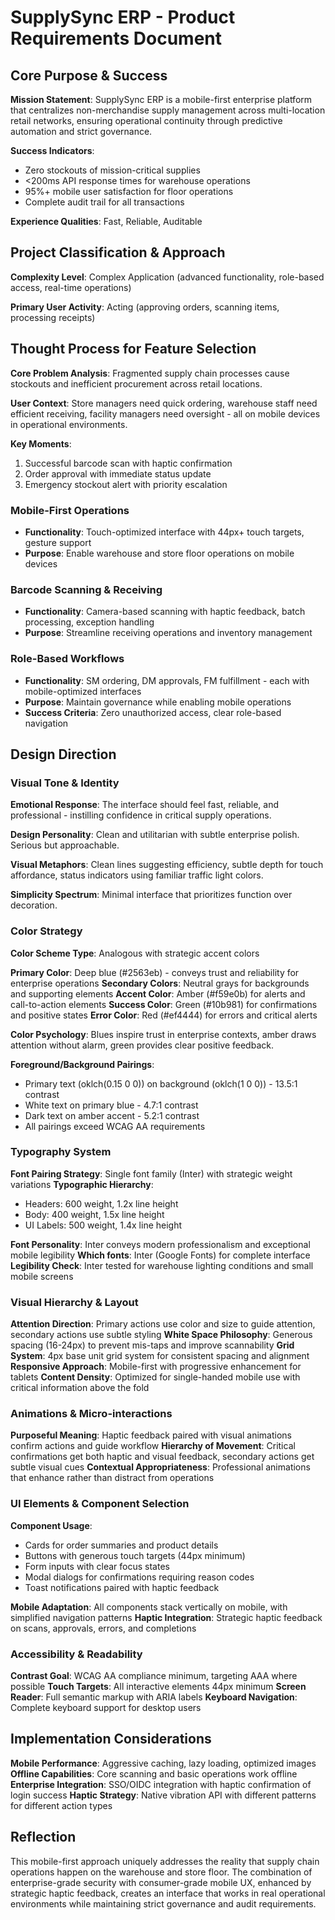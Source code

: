# SupplySync ERP - Product Requirements Document

## Core Purpose & Success

**Mission Statement**: SupplySync ERP is a mobile-first enterprise platform that centralizes non-merchandise supply management across multi-location retail networks, ensuring operational continuity through predictive automation and strict governance.

**Success Indicators**:

- Zero stockouts of mission-critical supplies
- <200ms API response times for warehouse operations
- 95%+ mobile user satisfaction for floor operations
- Complete audit trail for all transactions

**Experience Qualities**: Fast, Reliable, Auditable

## Project Classification & Approach

**Complexity Level**: Complex Application (advanced functionality, role-based access, real-time operations)

**Primary User Activity**: Acting (approving orders, scanning items, processing receipts)

## Thought Process for Feature Selection

**Core Problem Analysis**: Fragmented supply chain processes cause stockouts and inefficient procurement across retail locations.

**User Context**: Store managers need quick ordering, warehouse staff need efficient receiving, facility managers need oversight - all on mobile devices in operational environments.

**Key Moments**:

1. Successful barcode scan with haptic confirmation
2. Order approval with immediate status update
3. Emergency stockout alert with priority escalation

### Mobile-First Operations

- **Functionality**: Touch-optimized interface with 44px+ touch targets, gesture support
- **Purpose**: Enable warehouse and store floor operations on mobile devices

### Barcode Scanning & Receiving

- **Functionality**: Camera-based scanning with haptic feedback, batch processing, exception handling
- **Purpose**: Streamline receiving operations and inventory management

### Role-Based Workflows

- **Functionality**: SM ordering, DM approvals, FM fulfillment - each with mobile-optimized interfaces
- **Purpose**: Maintain governance while enabling mobile operations
- **Success Criteria**: Zero unauthorized access, clear role-based navigation

## Design Direction

### Visual Tone & Identity

**Emotional Response**: The interface should feel fast, reliable, and professional - instilling confidence in critical supply operations.

**Design Personality**: Clean and utilitarian with subtle enterprise polish. Serious but approachable.

**Visual Metaphors**: Clean lines suggesting efficiency, subtle depth for touch affordance, status indicators using familiar traffic light colors.

**Simplicity Spectrum**: Minimal interface that prioritizes function over decoration.

### Color Strategy

**Color Scheme Type**: Analogous with strategic accent colors

**Primary Color**: Deep blue (#2563eb) - conveys trust and reliability for enterprise operations
**Secondary Colors**: Neutral grays for backgrounds and supporting elements
**Accent Color**: Amber (#f59e0b) for alerts and call-to-action elements
**Success Color**: Green (#10b981) for confirmations and positive states
**Error Color**: Red (#ef4444) for errors and critical alerts

**Color Psychology**: Blues inspire trust in enterprise contexts, amber draws attention without alarm, green provides clear positive feedback.

**Foreground/Background Pairings**:

- Primary text (oklch(0.15 0 0)) on background (oklch(1 0 0)) - 13.5:1 contrast
- White text on primary blue - 4.7:1 contrast  
- Dark text on amber accent - 5.2:1 contrast
- All pairings exceed WCAG AA requirements

### Typography System

**Font Pairing Strategy**: Single font family (Inter) with strategic weight variations
**Typographic Hierarchy**:

- Headers: 600 weight, 1.2x line height
- Body: 400 weight, 1.5x line height  
- UI Labels: 500 weight, 1.4x line height

**Font Personality**: Inter conveys modern professionalism and exceptional mobile legibility
**Which fonts**: Inter (Google Fonts) for complete interface
**Legibility Check**: Inter tested for warehouse lighting conditions and small mobile screens

### Visual Hierarchy & Layout

**Attention Direction**: Primary actions use color and size to guide attention, secondary actions use subtle styling
**White Space Philosophy**: Generous spacing (16-24px) to prevent mis-taps and improve scannability
**Grid System**: 4px base unit grid system for consistent spacing and alignment
**Responsive Approach**: Mobile-first with progressive enhancement for tablets
**Content Density**: Optimized for single-handed mobile use with critical information above the fold

### Animations & Micro-interactions

**Purposeful Meaning**: Haptic feedback paired with visual animations confirm actions and guide workflow
**Hierarchy of Movement**: Critical confirmations get both haptic and visual feedback, secondary actions get subtle visual cues
**Contextual Appropriateness**: Professional animations that enhance rather than distract from operations

### UI Elements & Component Selection

**Component Usage**:

- Cards for order summaries and product details
- Buttons with generous touch targets (44px minimum)
- Form inputs with clear focus states
- Modal dialogs for confirmations requiring reason codes
- Toast notifications paired with haptic feedback

**Mobile Adaptation**: All components stack vertically on mobile, with simplified navigation patterns
**Haptic Integration**: Strategic haptic feedback on scans, approvals, errors, and completions

### Accessibility & Readability

**Contrast Goal**: WCAG AA compliance minimum, targeting AAA where possible
**Touch Targets**: All interactive elements 44px minimum
**Screen Reader**: Full semantic markup with ARIA labels
**Keyboard Navigation**: Complete keyboard support for desktop users

## Implementation Considerations

**Mobile Performance**: Aggressive caching, lazy loading, optimized images
**Offline Capabilities**: Core scanning and basic operations work offline
**Enterprise Integration**: SSO/OIDC integration with haptic confirmation of login success
**Haptic Strategy**: Native vibration API with different patterns for different action types

## Reflection

This mobile-first approach uniquely addresses the reality that supply chain operations happen on the warehouse and store floor. The combination of enterprise-grade security with consumer-grade mobile UX, enhanced by strategic haptic feedback, creates an interface that works in real operational environments while maintaining strict governance and audit requirements.

